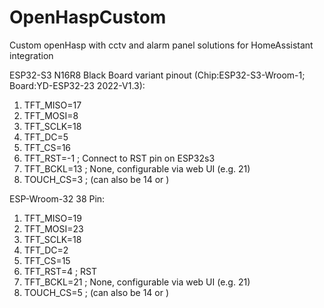 # OpenHaspCustom
Custom openHasp with cctv and alarm panel solutions for HomeAssistant integration

ESP32-S3 N16R8 Black Board variant pinout (Chip:ESP32-S3-Wroom-1; Board:YD-ESP32-23 2022-V1.3):
1. TFT_MISO=17
2. TFT_MOSI=8
3. TFT_SCLK=18
4. TFT_DC=5
5. TFT_CS=16 
6. TFT_RST=-1        ; Connect to RST pin on ESP32s3
7. TFT_BCKL=13       ; None, configurable via web UI (e.g. 21)
8. TOUCH_CS=3        ; (can also be 14 or )

ESP-Wroom-32 38 Pin:
1. TFT_MISO=19
2. TFT_MOSI=23
3. TFT_SCLK=18
4. TFT_DC=2
5. TFT_CS=15
6. TFT_RST=4         ; RST
7. TFT_BCKL=21       ; None, configurable via web UI (e.g. 21)
8. TOUCH_CS=5        ; (can also be 14 or )
